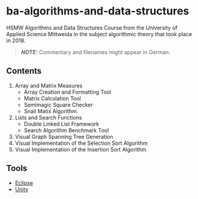 # ba-algorithms-and-data-structures

HSMW Algorithms and Data Structures Course from the University of Applied Science Mittweida in the subject algorithmic theory that took place in 2018.

> **_NOTE:_** Commentary and filenames might appear in German.

## Contents

1. Array and Matrix Measures
   - Array Creation and Formatting Tool
   - Matrix Calculation Tool
   - Semimagic Square Checker
   - Snail Matix Algorithm
2. Lists and Search Functions
   - Double Linked List Framework
   - Search Algorithm Benchmark Tool
3. Visual Graph Spanning Tree Generation
4. Visual Implementation of the Selection Sort Algorithm
5. Visual Implementation of the Insertion Sort Algorithm

## Tools

- [Eclipse](https://www.eclipse.org)
- [Unity](https://unity.com/)
